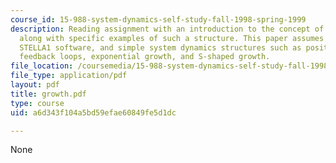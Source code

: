 ```yaml
---
course_id: 15-988-system-dynamics-self-study-fall-1998-spring-1999
description: Reading assignment with an introduction to the concept of generic structures,
  along with specific examples of such a structure. This paper assumes knowledge of
  STELLA1 software, and simple system dynamics structures such as positive and negative
  feedback loops, exponential growth, and S-shaped growth.
file_location: /coursemedia/15-988-system-dynamics-self-study-fall-1998-spring-1999/a6d343f104a5bd59efae60849fe5d1dc_growth.pdf
file_type: application/pdf
layout: pdf
title: growth.pdf
type: course
uid: a6d343f104a5bd59efae60849fe5d1dc

---
```

None